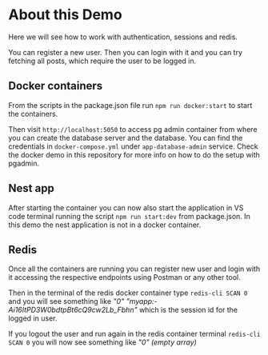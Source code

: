 # About this Demo

Here we will see how to work with authentication, sessions and redis.

You can register a new user. Then you can login with it and you can try fetching all posts, which require the user to be logged in.

## Docker containers

From the scripts in the package.json file run `npm run docker:start` to start the containers.

Then visit `http://localhost:5050` to access pg admin container from where you can create the database server and the database. You can find the credentials in `docker-compose.yml` under `app-database-admin` service. Check the docker demo in this repository for more info on how to do the setup with pgadmin.

## Nest app

After starting the container you can now also start the application in VS code terminal running the script `npm run start:dev` from package.json. In this demo the nest application is not in a docker container.

## Redis

Once all the containers are running you can register new user and login with it accessing the respective endpoints using Postman or any other tool.

Then in the terminal of the redis docker container type `redis-cli SCAN 0` and you will see something like _"0" "myapp:-Ai16ItPD3W0bdtpBt6cQ9cw2Lb_Fbhn"_ which is the session id for the logged in user.

If you logout the user and run again in the redis container terminal `redis-cli SCAN 0` you will now see something like _"0" (empty array)_
